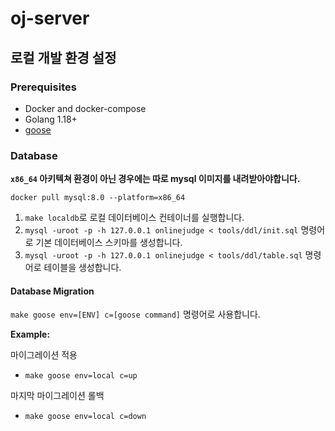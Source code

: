 # oj-server

## 로컬 개발 환경 설정

### Prerequisites

- Docker and docker-compose
- Golang 1.18+
- [goose](https://github.com/pressly/goose)

### Database

**`x86_64` 아키텍쳐 환경이 아닌 경우에는 따로 mysql 이미지를 내려받아야합니다.**

```
docker pull mysql:8.0 --platform=x86_64
```

1. `make localdb`로 로컬 데이터베이스 컨테이너를 실행합니다.
2. `mysql -uroot -p -h 127.0.0.1 onlinejudge < tools/ddl/init.sql` 명령어로 기본 데이터베이스 스키마를 생성합니다.
2. `mysql -uroot -p -h 127.0.0.1 onlinejudge < tools/ddl/table.sql` 명령어로 테이블을 생성합니다.

#### Database Migration

`make goose env=[ENV] c=[goose command]` 명령어로 사용합니다.

**Example:**

마이그레이션 적용
- `make goose env=local c=up`

마지막 마이그레이션 롤백
- `make goose env=local c=down`

